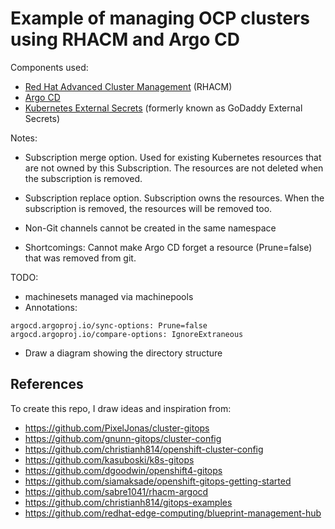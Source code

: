 # Example of managing OCP clusters using RHACM and Argo CD

Components used:
* [Red Hat Advanced Cluster Management](https://www.redhat.com/en/technologies/management/advanced-cluster-management) (RHACM)
* [Argo CD](https://argoproj.github.io/argo-cd/)
* [Kubernetes External Secrets](https://github.com/external-secrets/kubernetes-external-secrets) (formerly known as GoDaddy External Secrets)

Notes:

* Subscription merge option. Used for existing Kubernetes resources that are not owned by this Subscription. The resources are not deleted when the subscription is removed.
* Subscription replace option. Subscription owns the resources. When the subscription is removed, the resources will be removed too.
* Non-Git channels cannot be created in the same namespace

* Shortcomings: Cannot make Argo CD forget a resource (Prune=false) that was removed from git.

TODO:
* machinesets managed via machinepools
* Annotations:
```
argocd.argoproj.io/sync-options: Prune=false
argocd.argoproj.io/compare-options: IgnoreExtraneous
```

* Draw a diagram showing the directory structure

## References

To create this repo, I draw ideas and inspiration from:

* https://github.com/PixelJonas/cluster-gitops
* https://github.com/gnunn-gitops/cluster-config
* https://github.com/christianh814/openshift-cluster-config
* https://github.com/kasuboski/k8s-gitops
* https://github.com/dgoodwin/openshift4-gitops
* https://github.com/siamaksade/openshift-gitops-getting-started
* https://github.com/sabre1041/rhacm-argocd
* https://github.com/christianh814/gitops-examples
* https://github.com/redhat-edge-computing/blueprint-management-hub
